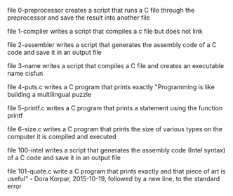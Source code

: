 file 0-preprocessor creates a script that runs a C file through the preprocessor and save the result into another file

file 1-compiler writes a script that compiles a c file but does not link

file 2-assembler writes a script that generates the assembly code of a C code and save it in an output file

file 3-name writes a script that compiles a C file and creates an executable name cisfun

file 4-puts.c writes a C program that prints exactly "Programming is like building a multilingual puzzle

file 5-printf.c writes a C program that prints a statement using the function printf

file 6-size.c writes a C program that prints the size of various types on the computer it is compiled and executed

file 100-intel writes a script that generates the assembly code (Intel syntax) of a C code and save it in an output file

file 101-quote.c write a C program that prints exactly and that piece of art is useful" - Dora Korpar, 2015-10-19, followed by a new line, to the standard error
